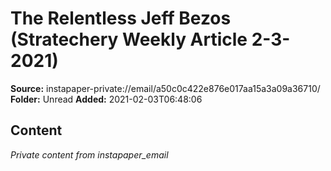 # The Relentless Jeff Bezos (Stratechery Weekly Article 2-3-2021)

**Source:** instapaper-private://email/a50c0c422e876e017aa15a3a09a36710/
**Folder:** Unread
**Added:** 2021-02-03T06:48:06




## Content
*Private content from instapaper_email*
